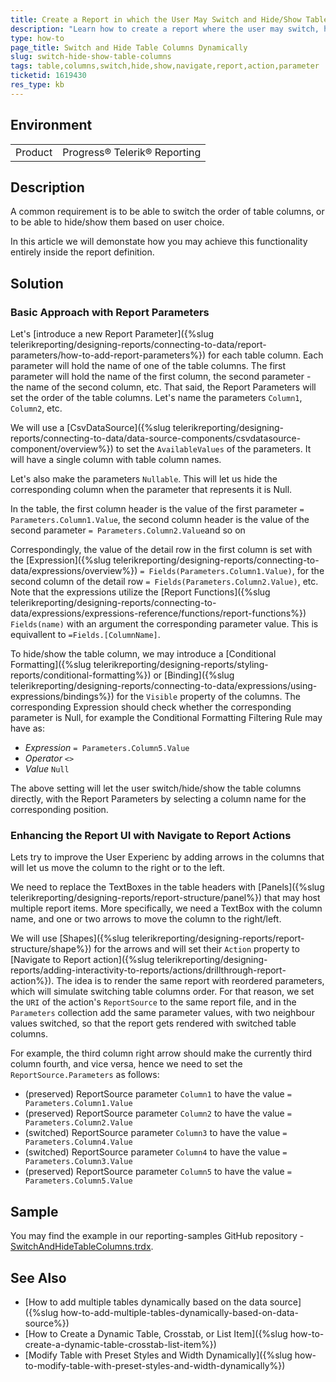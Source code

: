 ```yaml
---
title: Create a Report in which the User May Switch and Hide/Show Table Columns Dynamically
description: "Learn how to create a report where the user may switch, hide and show the table columns dynamically, based on report parameters."
type: how-to
page_title: Switch and Hide Table Columns Dynamically
slug: switch-hide-show-table-columns
tags: table,columns,switch,hide,show,navigate,report,action,parameter
ticketid: 1619430
res_type: kb
---
```


## Environment

<table>
	<tbody>
		<tr>
			<td>Product</td>
			<td>Progress® Telerik® Reporting</td>
		</tr>
	</tbody>
</table>


## Description

A common requirement is to be able to switch the order of table columns, or to be able to hide/show them based on user choice.

In this article we will demonstate how you may achieve this functionality entirely inside the report definition.

## Solution

### Basic Approach with Report Parameters

Let's [introduce a new Report Parameter]({%slug telerikreporting/designing-reports/connecting-to-data/report-parameters/how-to-add-report-parameters%}) for each table column. Each parameter will hold the name of one of the table columns. The first parameter will hold the name of the first column, the second parameter - the name of the second column, etc. That said, the Report Parameters will set the order of the table columns. Let's name the parameters `Column1`, `Column2`, etc.

We will use a [CsvDataSource]({%slug telerikreporting/designing-reports/connecting-to-data/data-source-components/csvdatasource-component/overview%}) to set the `AvailableValues` of the parameters. It will have a single column with table column names.

Let's also make the parameters `Nullable`. This will let us hide the corresponding column when the parameter that represents it is Null.

In the table, the first column header is the value of the first parameter `= Parameters.Column1.Value`, the second column header is the value of the second parameter `= Parameters.Column2.Value`and so on

Correspondingly, the value of the detail row in the first column is set with the [Expression]({%slug telerikreporting/designing-reports/connecting-to-data/expressions/overview%}) `= Fields(Parameters.Column1.Value)`, for the second column of the detail row  `= Fields(Parameters.Column2.Value)`, etc. Note that the expressions utilize the [Report Functions]({%slug telerikreporting/designing-reports/connecting-to-data/expressions/expressions-reference/functions/report-functions%}) `Fields(name)` with an argument the corresponding parameter value. This is equivallent to `=Fields.[ColumnName]`.

To hide/show the table column, we may introduce a [Conditional Formatting]({%slug telerikreporting/designing-reports/styling-reports/conditional-formatting%}) or [Binding]({%slug telerikreporting/designing-reports/connecting-to-data/expressions/using-expressions/bindings%}) for the `Visible` property of the columns. The corresponding Expression should check whether the corresponding parameter is Null, for example the Conditional Formatting Filtering Rule may have as:

* _Expression_ `= Parameters.Column5.Value`
* _Operator_ `<>`
* _Value_ `Null`

The above setting will let the user switch/hide/show the table columns directly, with the Report Parameters by selecting a column name for the corresponding position.

### Enhancing the Report UI with Navigate to Report Actions

Lets try to improve the User Experienc by adding arrows in the columns that will let us move the column to the right or to the left.

We need to replace the TextBoxes in the table headers with [Panels]({%slug telerikreporting/designing-reports/report-structure/panel%}) that may host multiple report items. More specifically, we need a TextBox with the column name, and one or two arrows to move the column to the right/left.

We will use [Shapes]({%slug telerikreporting/designing-reports/report-structure/shape%}) for the arrows and will set their `Action` property to [Navigate to Report action]({%slug telerikreporting/designing-reports/adding-interactivity-to-reports/actions/drillthrough-report-action%}). The idea is to render the same report with reordered parameters, which will simulate switching table columns order. For that reason, we set the `URI` of the action's `ReportSource` to the same report file, and in the `Parameters` collection add the same parameter values, with two neighbour values switched, so that the report gets rendered with switched table columns.

For example, the third column right arrow should make the currently third column fourth, and vice versa, hence we need to set the `ReportSource.Parameters` as follows:

* (preserved) ReportSource parameter `Column1` to have the value `= Parameters.Column1.Value`
* (preserved) ReportSource parameter `Column2` to have the value `= Parameters.Column2.Value`
* (switched) ReportSource parameter `Column3` to have the value `= Parameters.Column4.Value`
* (switched) ReportSource parameter `Column4` to have the value `= Parameters.Column3.Value`
* (preserved) ReportSource parameter `Column5` to have the value `= Parameters.Column5.Value`

## Sample

You may find the example in our reporting-samples GitHub repository - [SwitchAndHideTableColumns.trdx](https://github.com/telerik/reporting-samples/blob/master/Sample%20Reports/SwitchAndHideTableColumns.trdx).

## See Also

* [How to add multiple tables dynamically based on the data source]({%slug how-to-add-multiple-tables-dynamically-based-on-data-source%})
* [How to Create a Dynamic Table, Crosstab, or List Item]({%slug how-to-create-a-dynamic-table-crosstab-list-item%})
* [Modify Table with Preset Styles and Width Dynamically]({%slug how-to-modify-table-with-preset-styles-and-width-dynamically%})
